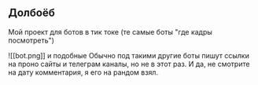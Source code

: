 ## Долбоёб

Мой проект для ботов в тик токе (те самые боты "где кадры посмотреть")

![[bot.png]]
и подобные
Обычно под такими другие боты пишут ссылки на проно сайты и телеграм каналы, но не в этот раз.
И да, не смотрите на дату комментария, я его на рандом взял.
